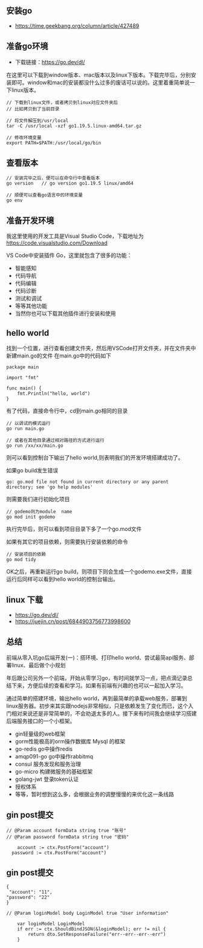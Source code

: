 ## 安装go
- https://time.geekbang.org/column/article/427489


## 准备go环境

- 下载链接：https://go.dev/dl/

在这里可以下载到window版本、mac版本以及linux下版本。下载完毕后，分别安装即可。window和mac的安装都没什么过多的废话可以说的。这里着重简单说一下linux版本。

```
// 下载到linux文件，或者拷贝到linux对应文件夹后
// 比如拷贝到了当前目录

// 将文件解压到/usr/local
tar -C /usr/local -xzf go1.19.5.linux-amd64.tar.gz

// 修改环境变量
export PATH=$PATH:/usr/local/go/bin
```


## 查看版本
```
// 安装完毕之后，便可以在命令行中查看版本
go version   // go version go1.19.5 linux/amd64

// 顺便可以查看go语言中的环境变量
go env
```

## 准备开发环境
我这里使用的开发工具是Visual Studio Code，下载地址为 https://code.visualstudio.com/Download

VS Code中安装插件 Go，这里就包含了很多的功能：
- 智能感知
- 代码导航
- 代码编辑
- 代码诊断
- 测试和调试
- 等等其他功能
- 当然你也可以下载其他插件进行安装和使用


## hello world
找到一个位置，进行查看创建文件夹，然后用VSCode打开文件夹，并在文件夹中新建main.go的文件
在main.go中的代码如下
```
package main

import "fmt"

func main() {
	fmt.Println("hello, world")
}

```

有了代码，直接命令行中，cd到main.go相同的目录
```
// 以调试的模式运行
go run main.go  

// 或者在其他目录通过相对路径的方式进行运行
go run /xx/xx/main.go

```

则可以看到控制台下输出了hello world,则表明我们的开发环境搭建成功了。


如果go build发生错误
```
go: go.mod file not found in current directory or any parent directory; see 'go help modules'
```

则需要我们进行初始化项目
```
// godemo则为module  name
go mod init godemo
```

执行完毕后，则可以看到项目目录下多了一个go.mod文件

如果有其它的项目依赖，则需要执行安装依赖的命令
```
// 安装项目的依赖
go mod tidy 
```

OK之后，再重新运行go build，则项目下则会生成一个godemo.exe文件，直接运行后同样可以看到hello world的控制台输出。


## linux 下载
- https://go.dev/dl/
- https://juejin.cn/post/6844903756773998600

## 总结

前端从零入坑go后端开发(一)：搭环境、打印hello world、尝试最简api服务、部署linux、最后做个小规划

年后跟公司另外一个前端，开始从零学习go，有时间就学习一点，把点滴记录总结下来，方便后续的查看和学习。如果有前端有兴趣的也可以一起加入学习。

通过简单的搭建环境，输出hello world，再到最简单的承载web服务，部署到linux服务器。初步来其实跟nodejs非常相似，只是依赖发生了变化而已，这个入门相对来说还是非常简单的，不会劝退太多的人。接下来有时间我会继续学习搭建后端服务接口的一个小框架。
- gin轻量级的web框架
- gorm性能极高的orm操作数据库 Mysql 的框架
- go-redis go中操作redis
- amqp091-go go中操作rabbitmq
- consul 服务发现和服务治理
- go-micro 构建微服务的基础框架
- golang-jwt 登录token认证
- 授权体系
- 等等，暂时想到这么多，会根据业务的调整慢慢的来优化这一条线路
## gin  post提交
```
// @Param account formData string true "账号"
// @Param password formData string true "密码"

	account := ctx.PostForm("account")
  password := ctx.PostForm("account")
```


## gin post提交
```
{
 "account": "11",
"password": "22"
}

// @Param loginModel body LoginModel true "User information"

	var loginModel LoginModel
	if err := ctx.ShouldBindJSON(&loginModel); err != nil {
		return dto.SetResponseFailure("err--err--err--err")
	}
```